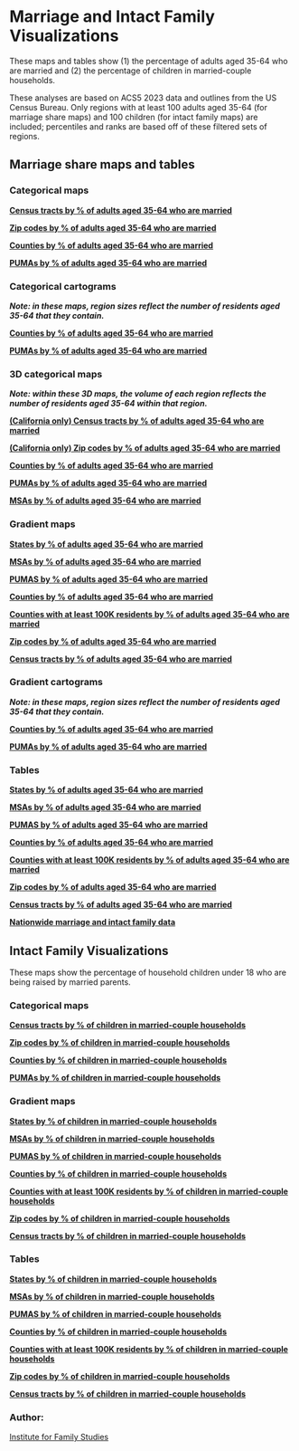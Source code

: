 # Marriage and Intact Family Visualizations

These maps and tables show (1) the percentage of adults aged 35-64 who are married and (2) the percentage of children in married-couple households.

These analyses are based on ACS5 2023 data and outlines from the US Census Bureau. Only regions with at least 100 adults aged 35-64 (for marriage share maps) and 100 children (for intact family maps) are included; percentiles and ranks are based off of these filtered sets of regions.

## Marriage share maps and tables

### Categorical maps

**[Census tracts by % of adults aged 35-64 who are married](acs_maps/pct_35-64_married_tract_categorical_map.html)**

**[Zip codes by % of adults aged 35-64 who are married](acs_maps/pct_35-64_married_zip_categorical_map.html)**

**[Counties by % of adults aged 35-64 who are married](acs_maps/pct_35-64_married_county_categorical_map.html)**

**[PUMAs by % of adults aged 35-64 who are married](acs_maps/pct_35-64_married_puma_categorical_map.html)**

### Categorical cartograms

***Note: in these maps, region sizes reflect the number of residents aged 35-64 that they contain.***

**[Counties by % of adults aged 35-64 who are married](acs_maps/fig_c_county.html)**

**[PUMAs by % of adults aged 35-64 who are married](acs_maps/fig_c_puma.html)**

### 3D categorical maps

***Note: within these 3D maps, the volume of each region reflects the number of residents aged 35-64 within that region.***

**[(California only) Census tracts by % of adults aged 35-64 who are married](acs_maps/Estimates_tracts_percentile_tiled_unfixed_pct_35-64_married_ca_only_pydeck_3d.html)**

**[(California only) Zip codes by % of adults aged 35-64 who are married](acs_maps/Estimates_zips_percentile_tiled_unfixed_pct_35-64_married_ca_only_pydeck_3d.html)**

**[Counties by % of adults aged 35-64 who are married](acs_maps/Estimates_counties_percentile_tiled_unfixed_pct_35-64_married_pydeck_3d.html)**

**[PUMAs by % of adults aged 35-64 who are married](acs_maps/Estimates_pumas_percentile_tiled_unfixed_pct_35-64_married_pydeck_3d.html)**

**[MSAs by % of adults aged 35-64 who are married](acs_maps/Estimates_msas_percentile_tiled_unfixed_pct_35-64_married_pydeck_3d.html)**

### Gradient maps

**[States by % of adults aged 35-64 who are married](acs_maps/pct_35-64_married_state_gradient_map.html)**

**[MSAs by % of adults aged 35-64 who are married](acs_maps/pct_35-64_married_msa_gradient_map.html)**

**[PUMAS by % of adults aged 35-64 who are married](acs_maps/pct_35-64_married_puma_gradient_map.html)**

**[Counties by % of adults aged 35-64 who are married](acs_maps/pct_35-64_married_county_gradient_map.html)**

**[Counties with at least 100K residents by % of adults aged 35-64 who are married](acs_maps/pct_35-64_married_county_larger_gradient_map.html)**

**[Zip codes by % of adults aged 35-64 who are married](acs_maps/pct_35-64_married_zip_gradient_map.html)**

**[Census tracts by % of adults aged 35-64 who are married](acs_maps/pct_35-64_married_tract_gradient_map.html)**

### Gradient cartograms

***Note: in these maps, region sizes reflect the number of residents aged 35-64 that they contain.***

**[Counties by % of adults aged 35-64 who are married](acs_maps/fig_c_gradient_county.html)**

**[PUMAs by % of adults aged 35-64 who are married](acs_maps/fig_c_gradient_puma.html)**

### Tables
**[States by % of adults aged 35-64 who are married](acs_tables/pct_35-64_married_state_table.html)**

**[MSAs by % of adults aged 35-64 who are married](acs_tables/pct_35-64_married_msa_table.html)**

**[PUMAS by % of adults aged 35-64 who are married](acs_tables/pct_35-64_married_puma_table.html)**

**[Counties by % of adults aged 35-64 who are married](acs_tables/pct_35-64_married_county_table.html)**

**[Counties with at least 100K residents by % of adults aged 35-64 who are married](acs_tables/pct_35-64_married_county_larger_table.html)**

**[Zip codes by % of adults aged 35-64 who are married](acs_tables/pct_35-64_married_zip_table.html)**

**[Census tracts by % of adults aged 35-64 who are married](acs_tables/pct_35-64_married_tract_table.html)**

**[Nationwide marriage and intact family data](acs_tables/us_estimates.html)**

## Intact Family Visualizations

These maps show the percentage of household children under 18 who are being raised by married parents.


### Categorical maps

**[Census tracts by % of children in married-couple households](acs_maps/pct_children_raised_by_married_parents_tract_categorical_map.html)**

**[Zip codes by % of children in married-couple households](acs_maps/pct_children_raised_by_married_parents_zip_categorical_map.html)**

**[Counties by % of children in married-couple households](acs_maps/pct_children_raised_by_married_parents_county_categorical_map.html)**

**[PUMAs by % of children in married-couple households](acs_maps/pct_children_raised_by_married_parents_puma_categorical_map.html)**

### Gradient maps

**[States by % of children in married-couple households](acs_maps/pct_children_raised_by_married_parents_state_gradient_map.html)**

**[MSAs by % of children in married-couple households](acs_maps/pct_children_raised_by_married_parents_msa_gradient_map.html)**

**[PUMAS by % of children in married-couple households](acs_maps/pct_children_raised_by_married_parents_puma_gradient_map.html)**

**[Counties by % of children in married-couple households](acs_maps/pct_children_raised_by_married_parents_county_gradient_map.html)**

**[Counties with at least 100K residents by % of children in married-couple households](acs_maps/pct_children_raised_by_married_parents_county_larger_gradient_map.html)**

**[Zip codes by % of children in married-couple households](acs_maps/pct_children_raised_by_married_parents_zip_gradient_map.html)**

**[Census tracts by % of children in married-couple households](acs_maps/pct_children_raised_by_married_parents_tract_gradient_map.html)**

### Tables
**[States by % of children in married-couple households](acs_tables/pct_children_raised_by_married_parents_state_table.html)**

**[MSAs by % of children in married-couple households](acs_tables/pct_children_raised_by_married_parents_msa_table.html)**

**[PUMAS by % of children in married-couple households](acs_tables/pct_children_raised_by_married_parents_puma_table.html)**

**[Counties by % of children in married-couple households](acs_tables/pct_children_raised_by_married_parents_county_table.html)**

**[Counties with at least 100K residents by % of children in married-couple households](acs_tables/pct_children_raised_by_married_parents_county_larger_table.html)**

**[Zip codes by % of children in married-couple households](acs_tables/pct_children_raised_by_married_parents_zip_table.html)**

**[Census tracts by % of children in married-couple households](acs_tables/pct_children_raised_by_married_parents_tract_table.html)**



### Author:
[Institute for Family Studies](https://ifstudies.org)
